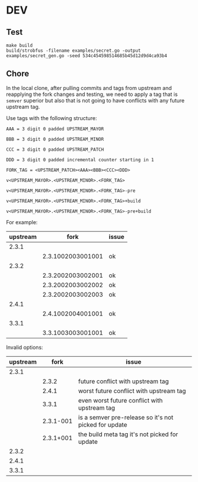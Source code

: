 # DEV

## Test

```shell
make build
build/strobfus -filename examples/secret.go -output examples/secret_gen.go -seed 534c454598514685b45d12d9d4ca93b4
```

## Chore

In the local clone, after pulling commits and tags from upstream and reapplying the fork changes and testing, we need to apply a tag that is `semver` superior but also that is not going to have conflicts with any future upstream tag.

Use tags with the following structure:

```text
AAA = 3 digit 0 padded UPSTREAM_MAYOR

BBB = 3 digit 0 padded UPSTREAM_MINOR

CCC = 3 digit 0 padded UPSTREAM_PATCH

DDD = 3 digit 0 padded incremental counter starting in 1

FORK_TAG = <UPSTREAM_PATCH><AAA><BBB><CCC><DDD>

v<UPSTREAM_MAYOR>.<UPSTREAM_MINOR>.<FORK_TAG>

v<UPSTREAM_MAYOR>.<UPSTREAM_MINOR>.<FORK_TAG>-pre

v<UPSTREAM_MAYOR>.<UPSTREAM_MINOR>.<FORK_TAG>+build

v<UPSTREAM_MAYOR>.<UPSTREAM_MINOR>.<FORK_TAG>-pre+build
```

For example:

| upstream | fork              | issue |
|----------|-------------------|-------|
| 2.3.1    |                   |       |
|          | 2.3.1002003001001 | ok    |
| 2.3.2    |                   |       |
|          | 2.3.2002003002001 | ok    |
|          | 2.3.2002003002002 | ok    |
|          | 2.3.2002003002003 | ok    |
| 2.4.1    |                   |       |
|          | 2.4.1002004001001 | ok    |
| 3.3.1    |                   |       |
|          | 3.3.1003003001001 | ok    |

Invalid options:

| upstream | fork      | issue                                                 |
|----------|-----------|-------------------------------------------------------|
| 2.3.1    |           |                                                       |
|          | 2.3.2     | future conflict with upstream tag                     |
|          | 2.4.1     | worst future conflict with upstream tag               |
|          | 3.3.1     | even worst future conflict with upstream tag          |
|          | 2.3.1-001 | is a semver pre-release so it's not picked for update |
|          | 2.3.1+001 | the build meta tag it's not picked for update         |
| 2.3.2    |           |                                                       |
| 2.4.1    |           |                                                       |
| 3.3.1    |           |                                                       |
